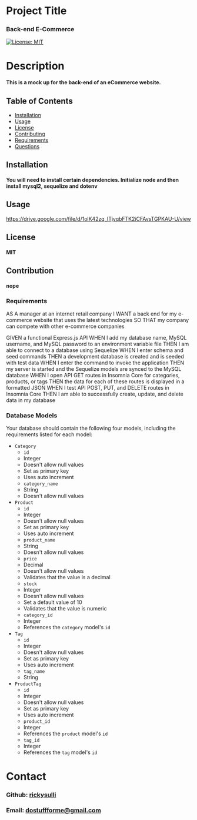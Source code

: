 


# Project Title
### Back-end E-Commerce


[![License: MIT](https://img.shields.io/badge/License-MIT-yellow.svg)](https://opensource.org/licenses/MIT)

# Description
#### This is a mock up for the back-end of an eCommerce website. 

## Table of Contents
* [Installation](#Installation)
* [Usage](#Usage)
* [License](#License)
* [Contributing](#Contribution)
* [Requirements](#Requirements)
* [Questions](#Contact)

## Installation
#### You will need to install certain dependencies.  Initialize node and then install mysql2, sequelize and dotenv

## Usage
https://drive.google.com/file/d/1olK42zq_ITjvqbFTK2iCFAvsTGPKAU-U/view


## License
#### MIT

## Contribution
#### nope

### Requirements
AS A manager at an internet retail company
I WANT a back end for my e-commerce website that uses the latest technologies
SO THAT my company can compete with other e-commerce companies

GIVEN a functional Express.js API
WHEN I add my database name, MySQL username, and MySQL password to an environment variable file
THEN I am able to connect to a database using Sequelize
WHEN I enter schema and seed commands
THEN a development database is created and is seeded with test data
WHEN I enter the command to invoke the application
THEN my server is started and the Sequelize models are synced to the MySQL database
WHEN I open API GET routes in Insomnia Core for categories, products, or tags
THEN the data for each of these routes is displayed in a formatted JSON
WHEN I test API POST, PUT, and DELETE routes in Insomnia Core
THEN I am able to successfully create, update, and delete data in my database

### Database Models

Your database should contain the following four models, including the requirements listed for each model:

- `Category`
  - `id`
  - Integer
  - Doesn't allow null values
  - Set as primary key
  - Uses auto increment
  - `category_name`
  - String
  - Doesn't allow null values
- `Product`
  - `id`
  - Integer
  - Doesn't allow null values
  - Set as primary key
  - Uses auto increment
  - `product_name`
  - String
  - Doesn't allow null values
  - `price`
  - Decimal
  - Doesn't allow null values
  - Validates that the value is a decimal
  - `stock`
  - Integer
  - Doesn't allow null values
  - Set a default value of 10
  - Validates that the value is numeric
  - `category_id`
  - Integer
  - References the `category` model's `id`
- `Tag`
  - `id`
  - Integer
  - Doesn't allow null values
  - Set as primary key
  - Uses auto increment
  - `tag_name`
  - String
- `ProductTag`
  - `id`
  - Integer
  - Doesn't allow null values
  - Set as primary key
  - Uses auto increment
  - `product_id`
  - Integer
  - References the `product` model's `id`
  - `tag_id`
  - Integer
  - References the `tag` model's `id`


# Contact 
### Github: [rickysulli](http://github.com/rickysulli)
### Email: dostuffforme@gmail.com
  

